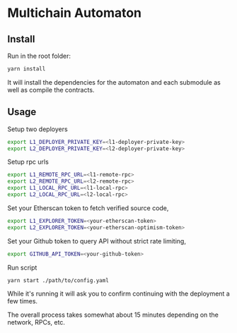 # Multichain Automaton

## Install

Run in the root folder:

```bash
yarn install
```

It will install the dependencies for the automaton and each submodule as well as compile the contracts.


## Usage

Setup two deployers

```bash
export L1_DEPLOYER_PRIVATE_KEY=<l1-deployer-private-key>
export L2_DEPLOYER_PRIVATE_KEY=<l2-deployer-private-key>
```

Setup rpc urls

```bash
export L1_REMOTE_RPC_URL=<l1-remote-rpc>
export L2_REMOTE_RPC_URL=<l2-remote-rpc>
export L1_LOCAL_RPC_URL=<l1-local-rpc>
export L2_LOCAL_RPC_URL=<l2-local-rpc>
```

Set your Etherscan token to fetch verified source code,

```bash
export L1_EXPLORER_TOKEN=<your-etherscan-token>
export L2_EXPLORER_TOKEN=<your-etherscan-optimism-token>
```

Set your Github token to query API without strict rate limiting,

```bash
export GITHUB_API_TOKEN=<your-github-token>
```

Run script

```bash
yarn start ./path/to/config.yaml
```

While it's running it will ask you to confirm continuing with the deployment a few times.

The overall process takes somewhat about 15 minutes depending on the network, RPCs, etc.